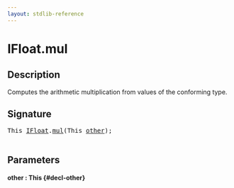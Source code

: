 ```yaml
---
layout: stdlib-reference
---
```


# IFloat\.mul

## Description

Computes the arithmetic multiplication from values of the conforming type.




## Signature 

<pre>
<span class="code_keyword">This</span> <a href="/stdlib-reference/interfaces/ifloat-01/index" class="code_type">IFloat</a>.<a href="/stdlib-reference/interfaces/ifloat-01/mul">mul</a>(<span class="code_keyword">This</span> <a href="/stdlib-reference/interfaces/ifloat-01/mul#decl-other" class="code_param">other</a>);

</pre>

## Parameters

#### other  : This {#decl-other}

